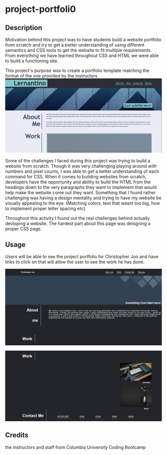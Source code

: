 # project-portfoli0

## Description
Motivation behind this project was to have students build a website portfolio from scratch and try to get a better understanding of using different semantics and CSS tools to get the website to fit multiple requirements. From everything we have learned throughout CSS and HTML we were able to build a functioning site.

This project's purpose was to create a portfolio template matching the format of the one provided by the instructors. 
![instructions](image.png)

Some of the challenges I faced during this project was trying to build a website from scratch. Though it was very challenging playing around with numbers and pixel counts, I was able to get a better understanding of each command for CSS. When it comes to building websites from scratch, developers have the opportunity and ability to build the HTML from the headings down to the very paragraphs they want to implement that would help make the website come out they want. Something that I found rather challenging was having a design mentality and trying to have my website be visually appealing to the eye. (Matching colors, text that wasnt too big, how to implement proper letter spacing etc). 

Throughout this activity I found out the real challenges behind actually devloping a website. The hardest part about this page was deisgning a proper CSS page.

## Usage
Users will be able to see the project portfolio for Christopher Joo and have links to click on that will allow the user to see the work he has done. 

![first top half of the webpage](image-1.png)

![bottom half of the webpage](image-2.png)

## Credits 

the instructors and staff from Columbia University Coding Bootcamp